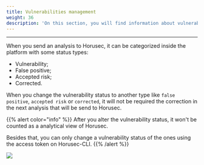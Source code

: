 ```yaml
---
title: Vulnerabilities management
weight: 36
description: 'On this section, you will find information about vulnerabilities management.'
---
```


---

When you send an analysis to Horusec, it can be categorized inside the platform with some status types: 

* Vulnerability;
* False positive;
* Accepted risk;
* Corrected.

When you change the vulnerability status to another type like `false positive`, `accepted risk` or `corrected`, it will not be required the correction in the next analysis that will be send to Horusec. 

{{% alert color="info" %}}
After you alter the vulnerability status, it won't be counted as a analytical view of Horusec. 

Besides that, you can only change a vulnerability status of the ones using the access token on Horusec-CLI. 
{{% /alert %}}

![](https://horusec.io/public/docs/en/references/manager/vulnerabilities-management/1.gif)

